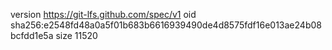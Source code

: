 version https://git-lfs.github.com/spec/v1
oid sha256:e2548fd48a0a5f01b683b6616939490de4d8575fdf16e013ae24b08bcfdd1e5a
size 11520
